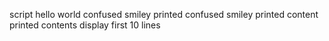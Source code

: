 script hello world
confused smiley printed
confused smiley printed
content printed
contents display
first 10 lines 
